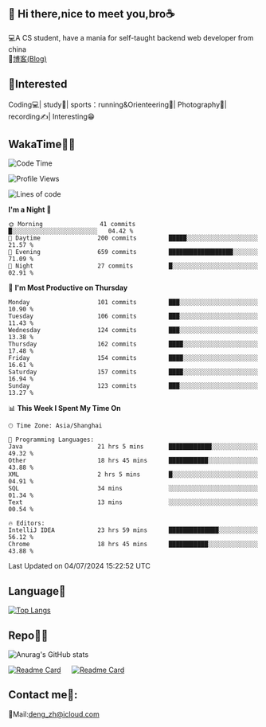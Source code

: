 👋 Hi there,nice to meet you,bro☕
---
💻A CS student, have a mania for self-taught backend web developer from china   
📌[博客(Blog)](https://github.com/HealUP/MyBlog)

 <!-- waka-box start -->
 <!-- waka-box end -->
 
🧲**Interested**
--
Coding💻| study📖| sports：running&Orienteering🏃‍| Photography📸| recording✍️| Interesting😁

WakaTime👨‍💻
---
<!--START_SECTION:waka-->
![Code Time](http://img.shields.io/badge/Code%20Time-1%2C410%20hrs%2020%20mins-blue)

![Profile Views](http://img.shields.io/badge/Profile%20Views-2-blue)

![Lines of code](https://img.shields.io/badge/From%20Hello%20World%20I%27ve%20Written-205.0%20thousand%20lines%20of%20code-blue)

**I'm a Night 🦉** 

```text
🌞 Morning                41 commits          █░░░░░░░░░░░░░░░░░░░░░░░░   04.42 % 
🌆 Daytime                200 commits         █████░░░░░░░░░░░░░░░░░░░░   21.57 % 
🌃 Evening                659 commits         ██████████████████░░░░░░░   71.09 % 
🌙 Night                  27 commits          █░░░░░░░░░░░░░░░░░░░░░░░░   02.91 % 
```
📅 **I'm Most Productive on Thursday** 

```text
Monday                   101 commits         ███░░░░░░░░░░░░░░░░░░░░░░   10.90 % 
Tuesday                  106 commits         ███░░░░░░░░░░░░░░░░░░░░░░   11.43 % 
Wednesday                124 commits         ███░░░░░░░░░░░░░░░░░░░░░░   13.38 % 
Thursday                 162 commits         ████░░░░░░░░░░░░░░░░░░░░░   17.48 % 
Friday                   154 commits         ████░░░░░░░░░░░░░░░░░░░░░   16.61 % 
Saturday                 157 commits         ████░░░░░░░░░░░░░░░░░░░░░   16.94 % 
Sunday                   123 commits         ███░░░░░░░░░░░░░░░░░░░░░░   13.27 % 
```


📊 **This Week I Spent My Time On** 

```text
🕑︎ Time Zone: Asia/Shanghai

💬 Programming Languages: 
Java                     21 hrs 5 mins       ████████████░░░░░░░░░░░░░   49.32 % 
Other                    18 hrs 45 mins      ███████████░░░░░░░░░░░░░░   43.88 % 
XML                      2 hrs 5 mins        █░░░░░░░░░░░░░░░░░░░░░░░░   04.91 % 
SQL                      34 mins             ░░░░░░░░░░░░░░░░░░░░░░░░░   01.34 % 
Text                     13 mins             ░░░░░░░░░░░░░░░░░░░░░░░░░   00.54 % 

🔥 Editors: 
IntelliJ IDEA            23 hrs 59 mins      ██████████████░░░░░░░░░░░   56.12 % 
Chrome                   18 hrs 45 mins      ███████████░░░░░░░░░░░░░░   43.88 % 
```


 Last Updated on 04/07/2024 15:22:52 UTC
<!--END_SECTION:waka-->

Language🚀
---
[![Top Langs](https://github-readme-stats.vercel.app/api/top-langs/?username=HealUP&layout=compact&hide_border=true)](https://github.com/HealUP)

Repo🧑‍💻
---
![Anurag's GitHub stats](https://github-readme-stats.vercel.app/api?username=HealUP&count_private=true&show_icons=true&theme=gruvbox&hide_border=true) 

[![Readme Card](https://github-readme-stats.vercel.app/api/pin/?username=HealUP&repo=InternetEy&theme=transparent)](https://github.com/HealUP/InternetEy) &emsp;
[![Readme Card](https://github-readme-stats.vercel.app/api/pin/?username=HealUP&repo=CampusExperience&theme=transparent)](https://github.com/HealUP/CampusExperience)


Contact me📱:
---
📮Mail:deng_zh@icloud.com  
